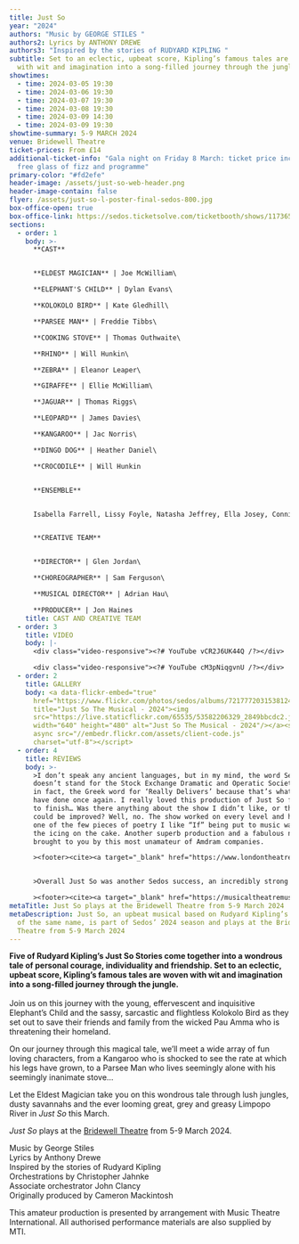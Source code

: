 ```yaml
---
title: Just So
year: "2024"
authors: "Music by GEORGE STILES "
authors2: Lyrics by ANTHONY DREWE
authors3: "Inspired by the stories of RUDYARD KIPLING "
subtitle: Set to an eclectic, upbeat score, Kipling’s famous tales are woven
  with wit and imagination into a song-filled journey through the jungle
showtimes:
  - time: 2024-03-05 19:30
  - time: 2024-03-06 19:30
  - time: 2024-03-07 19:30
  - time: 2024-03-08 19:30
  - time: 2024-03-09 14:30
  - time: 2024-03-09 19:30
showtime-summary: 5-9 MARCH 2024
venue: Bridewell Theatre
ticket-prices: From £14
additional-ticket-info: "Gala night on Friday 8 March: ticket price includes a
  free glass of fizz and programme"
primary-color: "#fd2efe"
header-image: /assets/just-so-web-header.png
header-image-contain: false
flyer: /assets/just-so-l-poster-final-sedos-800.jpg
box-office-open: true
box-office-link: https://sedos.ticketsolve.com/ticketbooth/shows/1173652423
sections:
  - order: 1
    body: >-
      **CAST**


      **ELDEST MAGICIAN** | Joe McWilliam\

      **ELEPHANT'S CHILD** | Dylan Evans\

      **KOLOKOLO BIRD** | Kate Gledhill\

      **PARSEE MAN** | Freddie Tibbs\

      **COOKING STOVE** | Thomas Outhwaite\

      **RHINO** | Will Hunkin\

      **ZEBRA** | Eleanor Leaper\

      **GIRAFFE** | Ellie McWilliam\

      **JAGUAR** | Thomas Riggs\

      **LEOPARD** | James Davies\

      **KANGAROO** | Jac Norris\

      **DINGO DOG** | Heather Daniel\

      **CROCODILE** | Will Hunkin


      **ENSEMBLE** 


      Isabella Farrell, Lissy Foyle, Natasha Jeffrey, Ella Josey, Connie McFarlane, Emma Miller, Eilish Mulvihill, Katy Robinson, François Vanhoutte and Sophie Wheale


      **CREATIVE TEAM**


      **DIRECTOR** | Glen Jordan\

      **CHOREOGRAPHER** | Sam Ferguson\

      **MUSICAL DIRECTOR** | Adrian Hau\

      **PRODUCER** | Jon Haines
    title: CAST AND CREATIVE TEAM
  - order: 3
    title: VIDEO
    body: |-
      <div class="video-responsive"><?# YouTube vCR2J6UK44Q /?></div>

      <div class="video-responsive"><?# YouTube cM3pNiqgvnU /?></div>
  - order: 2
    title: GALLERY
    body: <a data-flickr-embed="true"
      href="https://www.flickr.com/photos/sedos/albums/72177720315381241"
      title="Just So The Musical - 2024"><img
      src="https://live.staticflickr.com/65535/53582206329_2849bbcdc2.jpg"
      width="640" height="480" alt="Just So The Musical - 2024"/></a><script
      async src="//embedr.flickr.com/assets/client-code.js"
      charset="utf-8"></script>
  - order: 4
    title: REVIEWS
    body: >-
      >I don’t speak any ancient languages, but in my mind, the word Sedos
      doesn’t stand for the Stock Exchange Dramatic and Operatic Society but is,
      in fact, the Greek word for ‘Really Delivers’ because that’s what they
      have done once again. I really loved this production of Just So from start
      to finish… Was there anything about the show I didn’t like, or thought
      could be improved? Well, no. The show worked on every level and hearing
      one of the few pieces of poetry I like “If” being put to music was really
      the icing on the cake. Another superb production and a fabulous night out
      brought to you by this most unamateur of Amdram companies.

      ><footer><cite><a target="_blank" href="https://www.londontheatre1.com/reviews/just-so-at-the-bridewell-theatre-review/">Just So, 2024, London Theatre 1 (*****)</a></cite></footer>


      >Overall Just So was another Sedos success, an incredibly strong cast combined with a well executed creative vision ensured that I left the theatre grinning from ear to ear.

      ><footer><cite><a target="_blank" href="https://musicaltheatremusings.co.uk/just-so">Just So, 2024, Musical Theatre Musings</a></cite></footer>
metaTitle: Just So plays at the Bridewell Theatre from 5-9 March 2024
metaDescription: Just So, an upbeat musical based on Rudyard Kipling’s stories
  of the same name, is part of Sedos’ 2024 season and plays at the Bridewell
  Theatre from 5-9 March 2024
---
```

**Five of Rudyard Kipling’s Just So Stories come together into a wondrous tale of personal courage, individuality and friendship. Set to an eclectic, upbeat score, Kipling’s famous tales are woven with wit and imagination into a song-filled journey through the jungle.**\
\
Join us on this journey with the young, effervescent and inquisitive Elephant’s Child and the sassy, sarcastic and flightless Kolokolo Bird as they set out to save their friends and family from the wicked Pau Amma who is threatening their homeland.

On our journey through this magical tale, we’ll meet a wide array of fun loving characters, from a Kangaroo who is shocked to see the rate at which his legs have grown, to a Parsee Man who lives seemingly alone with his seemingly inanimate stove…

Let the Eldest Magician take you on this wondrous tale through lush jungles, dusty savannahs and the ever looming great, grey and greasy Limpopo River in *Just So* this March. 

*Just So* plays at the [Bridewell Theatre](https://www.sedos.co.uk/venues/bridewell) from 5-9 March 2024. 

Music by George Stiles\
Lyrics by Anthony Drewe\
Inspired by the stories of Rudyard Kipling\
Orchestrations by Christopher Jahnke\
Associate orchestrator John Clancy\
Originally produced by Cameron Mackintosh

This amateur production is presented by arrangement with Music Theatre International. All authorised performance materials are also supplied by MTI.
